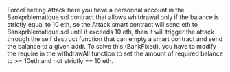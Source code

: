 ForceFeeding Attack
here you have a personnal account in the Bankprblematique.sol contract that allows whitdrawal only if the balance is strictly equal to 10 eth, so the Attack smart contract will send eth to Bankprblematique.sol until it exceeds 10 eth, then it will trigger the attack through the self destruct function that can empty a smart contract and send the balance to a given addr. To solve this (BankFixed), you have to modify the require in the withdrawAll function to set the amount of required balance to >= 10eth and not strictly == 10 eth.
